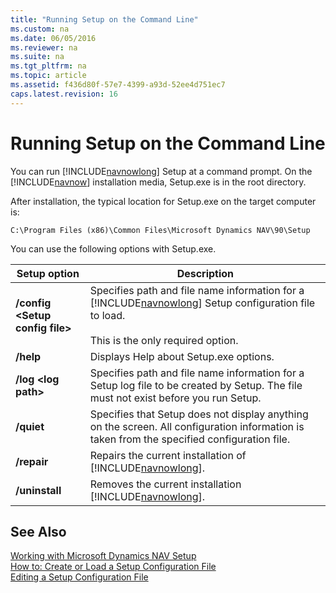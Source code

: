 ```yaml
---
title: "Running Setup on the Command Line"
ms.custom: na
ms.date: 06/05/2016
ms.reviewer: na
ms.suite: na
ms.tgt_pltfrm: na
ms.topic: article
ms.assetid: f436d80f-57e7-4399-a93d-52ee4d751ec7
caps.latest.revision: 16
---
```

# Running Setup on the Command Line
You can run [!INCLUDE[navnowlong](includes/navnowlong_md.md)] Setup at a command prompt. On the [!INCLUDE[navnow](includes/navnow_md.md)] installation media, Setup.exe is in the root directory.  
  
 After installation, the typical location for Setup.exe on the target computer is:  
  
```  
C:\Program Files (x86)\Common Files\Microsoft Dynamics NAV\90\Setup  
```  
  
 You can use the following options with Setup.exe.  
  
|Setup option|Description|  
|------------------|-----------------|  
|**\/config \<Setup config file\>**|Specifies path and file name information for a [!INCLUDE[navnowlong](includes/navnowlong_md.md)] Setup configuration file to load.<br /><br /> This is the only required option.|  
|**\/help**|Displays Help about Setup.exe options.|  
|**\/log \<log path\>**|Specifies path and file name information for a Setup log file to be created by Setup. The file must not exist before you run Setup.|  
|**\/quiet**|Specifies that Setup does not display anything on the screen. All configuration information is taken from the specified configuration file.|  
|**\/repair**|Repairs the current installation of [!INCLUDE[navnowlong](includes/navnowlong_md.md)].|  
|**\/uninstall**|Removes the current installation [!INCLUDE[navnowlong](includes/navnowlong_md.md)].|  
  
## See Also  
 [Working with Microsoft Dynamics NAV Setup](Working-with-Microsoft-Dynamics-NAV-Setup.md)   
 [How to: Create or Load a Setup Configuration File](../Topic/How%20to:%20Create%20or%20Load%20a%20Setup%20Configuration%20File.md)   
 [Editing a Setup Configuration File](Editing-a-Setup-Configuration-File.md)